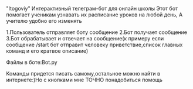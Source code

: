 "Itogoviy" Интерактивный телеграм-бот для онлайн школы
Этот бот помогает ученикам узнавать их расписание уроков на любой день, А учителю удобно его изменять

1.Пользователь отправляет боту сообщение 2.Бот получает сообщение 3.Бот обрабатывает и отвечает на сообщение(к примеру если сообщение /start бот отправит человеку приветствие,список главных команд и его кратвое описание)

Файлы в боте:Bot.py 

Команды придется писать самому,остальное можно найти в интернете:)Но с кнопками мне ТОЧНО понадобиться помощь
